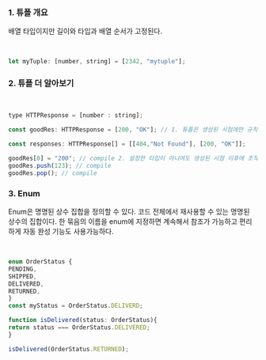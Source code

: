 ### 1. 튜플 개요
배열 타입이지만 길이와 타입과 배열 순서가 고정된다. 

<br>

```javascript
let myTuple: [number, string] = [2342, "mytuple"];

```

### 2. 튜플 더 알아보기

<br>

``` javascript
type HTTPResponse = [number : string];

const goodRes: HTTPResponse = [200, "OK"]; // 1. 튜플은 생성된 시점에만 규칙을 따른다

const responses: HTTPResponse[] = [[404,"Not Found"], [200, "OK"]];

goodRes[0] = "200"; // compile 2. 설정한 타입이 아니여도 생성된 시점 이후에 조작하면 compile이 된다.
goodRes.push(123); // compile
goodRes.pop(); // compile

```

### 3. Enum

Enum은 명명된 상수 집합을 정의할 수 있다.
코드 전체에서 재사용할 수 있는 명명된 상수의 집합이다.
한 묶음의 이름을 enum에 지정하면 계속해서 참조가 가능하고 편리하게 자동 완성 기능도 사용가능하다.

<br>

``` javascript
enum OrderStatus {
PENDING,
SHIPPED,
DELIVERED,
RETURNED,
}
const myStatus = OrderStatus.DELIVERD;

function isDelivered(status: OrderStatus){
return status === OrderStatus.DELIVERED;
}

isDelivered(OrderStatus.RETURNED);


```


